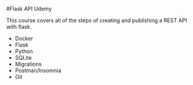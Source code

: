 #Flask API Udemy

This course covers all of the steps of creating and publishing a REST API with flask.
- Docker
- Flask
- Python
- SQLite
- Migrations
- Postman/Insomnia
- Git